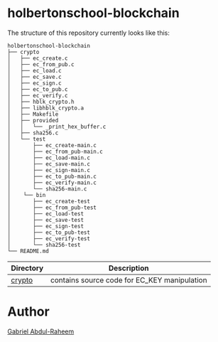 # holbertonschool-blockchain

The structure of this repository currently looks like this:
```
holbertonschool-blockchain
├── crypto
│   ├── ec_create.c
│   ├── ec_from_pub.c
│   ├── ec_load.c
│   ├── ec_save.c
│   ├── ec_sign.c
│   ├── ec_to_pub.c
│   ├── ec_verify.c
│   ├── hblk_crypto.h
│   ├── libhblk_crypto.a
│   ├── Makefile
│   ├── provided
│   │   └── _print_hex_buffer.c
│   ├── sha256.c
│   └── test
│       ├── ec_create-main.c
│       ├── ec_from_pub-main.c
│       ├── ec_load-main.c
│       ├── ec_save-main.c
│       ├── ec_sign-main.c
│       ├── ec_to_pub-main.c
│       ├── ec_verify-main.c
│       └── sha256-main.c
│    └── bin
│       ├── ec_create-test
│       ├── ec_from_pub-test
│       ├── ec_load-test
│       ├── ec_save-test
│       ├── ec_sign-test
│       ├── ec_to_pub-test
│       ├── ec_verify-test
│       └── sha256-test
└── README.md
```
| Directory              | Description                                                   |
| -----------            | -----------                                                   |
| [crypto](/crypto/)     | contains source code for EC_KEY manipulation                  |

# Author

[Gabriel Abdul-Raheem](https://github.com/GabrielAbdul)